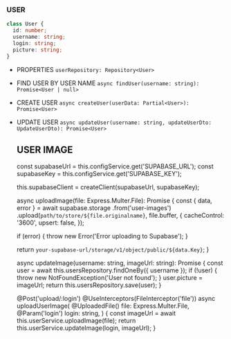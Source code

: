 ### USER

```typescript
class User {
  id: number;
  username: string;
  login: string;
  picture: string;
}
```

* PROPERTIES 
`userRepository: Repository<User>`

* FIND USER BY USER NAME
`async findUser(username: string): Promise<User | null> `

* CREATE USER
`async createUser(userData: Partial<User>): Promise<User>`

* UPDATE USER 
`async updateUser(username: string, updateUserDto: UpdateUserDto): Promise<User>`


  ## USER IMAGE

    const supabaseUrl = this.configService.get('SUPABASE_URL');
    const supabaseKey = this.configService.get('SUPABASE_KEY');

    this.supabaseClient = createClient(supabaseUrl, supabaseKey);

  async uploadImage(file: Express.Multer.File): Promise<string> {
    const { data, error } = await supabase.storage
      .from('user-images')
      .upload(`path/to/store/${file.originalname}`, file.buffer, {
        cacheControl: '3600',
        upsert: false,
      });

    if (error) {
      throw new Error('Error uploading to Supabase');
    }

    return `your-supabase-url/storage/v1/object/public/${data.Key}`;
  }

  async updateImage(username: string, imageUrl: string): Promise<User> {
    const user = await this.usersRepository.findOneBy({ username });
    if (!user) {
      throw new NotFoundException('User not found');
    }
    user.picture = imageUrl;
    return this.usersRepository.save(user);
  }

    @Post('upload/:login')
  @UseInterceptors(FileInterceptor('file'))
  async uploadUserImage(
    @UploadedFile() file: Express.Multer.File,
    @Param('login') login: string,
  ) {
    const imageUrl = await this.userService.uploadImage(file);
    return this.userService.updateImage(login, imageUrl);
  }
